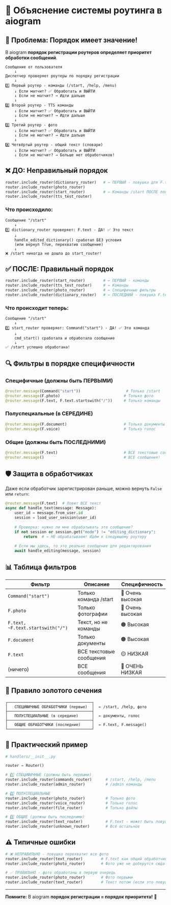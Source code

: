 # 📡 Объяснение системы роутинга в aiogram

## 🎯 Проблема: Порядок имеет значение!

В aiogram **порядок регистрации роутеров определяет приоритет обработки сообщений**.

```
Сообщение от пользователя
    ↓
Диспетчер проверяет роутеры по порядку регистрации
    ↓
1️⃣ Первый роутер - команды (/start, /help, /menu)
    ↓ Если матчит? ✅ Обработать и ВЫЙТИ
    ↓ Если не матчит? → Идти дальше
    ↓
2️⃣ Второй роутер - TTS команды
    ↓ Если матчит? ✅ Обработать и ВЫЙТИ
    ↓ Если не матчит? → Идти дальше
    ↓
3️⃣ Третий роутер - фото
    ↓ Если матчит? ✅ Обработать и ВЫЙТИ
    ↓ Если не матчит? → Идти дальше
    ↓
4️⃣ Четвёртый роутер - общий текст (словари)
    ↓ Если матчит? ✅ Обработать и ВЫЙТИ
    ↓ Если не матчит? → Больше нет обработчиков!
```

## ❌ ДО: Неправильный порядок

```python
router.include_router(dictionary_router)   # ← ПЕРВЫЙ - ловушка для F.text!
router.include_router(photo_router)
router.include_router(start_router)        # ← Команды /start ПОСЛЕ ловушки!
router.include_router(tts_test_router)
```

### Что происходило:

```
Сообщение "/start"
    ↓
1️⃣ dictionary_router проверяет: F.text - ДА! ✅ Это текст
    ↓
    handle_edited_dictionary() сработал БЕЗ условия
    (или вернул True, перехватив сообщение)
    ↓
❌ /start никогда не дошла до start_router!
```

## ✅ ПОСЛЕ: Правильный порядок

```python
router.include_router(start_router)        # ← ПЕРВЫЙ - команды
router.include_router(tts_test_router)     # ← Команды
router.include_router(photo_router)        # ← Специфичные фильтры
router.include_router(dictionary_router)   # ← ПОСЛЕДНИЙ - ловушка F.text
```

### Что происходит теперь:

```
Сообщение "/start"
    ↓
1️⃣ start_router проверяет: Command("start") - ДА! ✅ Это команда
    ↓
    cmd_start() сработала и обработала сообщение
    ↓
✅ /start успешно обработана!
```

## 🔍 Фильтры в порядке специфичности

### Специфичные (должны быть ПЕРВЫМИ)
```python
@router.message(Command("start"))                    # Только /start
@router.message(F.photo)                            # Только фото
@router.message(F.text, F.text.startswith("/"))     # Только команды
```

### Полуспециальные (в СЕРЕДИНЕ)
```python
@router.message(F.document)                         # Только документы
@router.message(F.voice)                            # Только голос
```

### Общие (должны быть ПОСЛЕДНИМИ)
```python
@router.message(F.text)                             # ВСЕ текстовые сообщения!
@router.message()                                   # ВСЕ сообщения!
```

## 🛡️ Защита в обработчиках

Даже если обработчик зарегистрирован раньше, можно вернуть `False` или `return`:

```python
@router.message(F.text)  # Ловит ВСЕ текст
async def handle_text(message: Message):
    user_id = message.from_user.id
    session = load_user_session(user_id)
    
    # Проверка: нужно ли мне обрабатывать это сообщение?
    if not session or session.get("mode") != "editing_dictionary":
        return  # ← НЕ обрабатываем! Идём к следующему роутеру
    
    # Если мы здесь, то это реально сообщение для редактирования
    await handle_editing(message, session)
```

## 📊 Таблица фильтров

| Фильтр | Описание | Специфичность |
|--------|---------|---|
| `Command("start")` | Только команда /start | 🔴 Очень высокая |
| `F.photo` | Только фотографии | 🔴 Очень высокая |
| `F.text, ~F.text.startswith("/")` | Текст, но не команды | 🟠 Высокая |
| `F.document` | Только документы | 🟠 Высокая |
| `F.text` | ВСЕ текстовые сообщения | 🟡 НИЗКАЯ |
| (ничего) | ВСЕ сообщения | 🔴 ОЧЕНЬ НИЗКАЯ |

## 🎯 Правило золотого сечения

```
┌─────────────────────────────────────┐
│   СПЕЦИФИЧНЫЕ ОБРАБОТЧИКИ (первые)  │  ← /start, /help, фото
├─────────────────────────────────────┤
│   ПОЛУСПЕЦИАЛЬНЫЕ (в середине)      │  ← документы, голос
├─────────────────────────────────────┤
│   ОБЩИЕ ОБРАБОТЧИКИ (последние)     │  ← F.text, F.message()
└─────────────────────────────────────┘
```

## 🔧 Практический пример

```python
# handlers/__init__.py

router = Router()

# 1️⃣ СПЕЦИФИЧНЫЕ (должны быть первыми)
router.include_router(commands_router)      # /start, /help, /menu
router.include_router(admin_router)         # /admin команды

# 2️⃣ ПОЛУСПЕЦИАЛЬНЫЕ
router.include_router(photo_router)         # Только фото
router.include_router(voice_router)         # Только голос
router.include_router(file_router)          # Только файлы

# 3️⃣ ОБЩИЕ (должны быть последними)
router.include_router(text_router)          # F.text - может быть ловушкой
router.include_router(unknown_router)       # Всё остальное
```

## ⚠️ Типичные ошибки

```python
# ❌ НЕПРАВИЛЬНО - ловушка перехватит все фото
router.include_router(text_router)        # F.text как общий обработчик
router.include_router(photo_router)       # Фото уже не доберутся сюда

# ✅ ПРАВИЛЬНО - фото обработаны в первую очередь
router.include_router(photo_router)       # Фото первыми
router.include_router(text_router)        # Текст потом (если это ловушка)
```

---

**Помните:** В aiogram **порядок регистрации = порядок приоритета!** 📌
